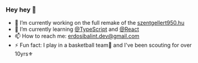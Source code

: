 ### Hey hey 👋

- 🧱 I’m currently working on the full remake of the [szentgellert950.hu](http://szentgellert950.hu)
- 🌱 I’m currently learning [@TypeScript](https://github.com/microsoft/TypeScript) and [@React](https://github.com/facebook/react)
- 📫 How to reach me: erdosibalint.dev@gmail.com
- ⚡ Fun fact: I play in a basketball team🏀 and I've been scouting for over 10yrs⚜️
